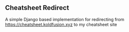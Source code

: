 Cheatsheet Redirect
---

A simple Django based implementation for redirecting from 
https://cheatsheet.koldfusion.xyz to my cheatsheet site